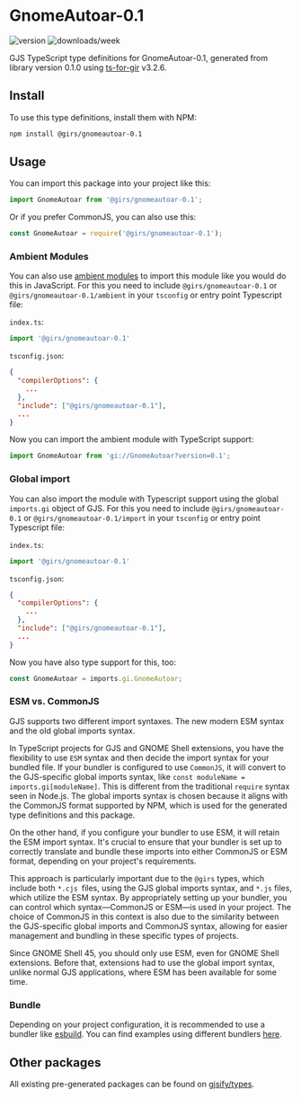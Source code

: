 
# GnomeAutoar-0.1

![version](https://img.shields.io/npm/v/@girs/gnomeautoar-0.1)
![downloads/week](https://img.shields.io/npm/dw/@girs/gnomeautoar-0.1)


GJS TypeScript type definitions for GnomeAutoar-0.1, generated from library version 0.1.0 using [ts-for-gir](https://github.com/gjsify/ts-for-gir) v3.2.6.


## Install

To use this type definitions, install them with NPM:
```bash
npm install @girs/gnomeautoar-0.1
```

## Usage

You can import this package into your project like this:
```ts
import GnomeAutoar from '@girs/gnomeautoar-0.1';
```

Or if you prefer CommonJS, you can also use this:
```ts
const GnomeAutoar = require('@girs/gnomeautoar-0.1');
```

### Ambient Modules

You can also use [ambient modules](https://github.com/gjsify/ts-for-gir/tree/main/packages/cli#ambient-modules) to import this module like you would do this in JavaScript.
For this you need to include `@girs/gnomeautoar-0.1` or `@girs/gnomeautoar-0.1/ambient` in your `tsconfig` or entry point Typescript file:

`index.ts`:
```ts
import '@girs/gnomeautoar-0.1'
```

`tsconfig.json`:
```json
{
  "compilerOptions": {
    ...
  },
  "include": ["@girs/gnomeautoar-0.1"],
  ...
}
```

Now you can import the ambient module with TypeScript support: 

```ts
import GnomeAutoar from 'gi://GnomeAutoar?version=0.1';
```

### Global import

You can also import the module with Typescript support using the global `imports.gi` object of GJS.
For this you need to include `@girs/gnomeautoar-0.1` or `@girs/gnomeautoar-0.1/import` in your `tsconfig` or entry point Typescript file:

`index.ts`:
```ts
import '@girs/gnomeautoar-0.1'
```

`tsconfig.json`:
```json
{
  "compilerOptions": {
    ...
  },
  "include": ["@girs/gnomeautoar-0.1"],
  ...
}
```

Now you have also type support for this, too:

```ts
const GnomeAutoar = imports.gi.GnomeAutoar;
```


### ESM vs. CommonJS

GJS supports two different import syntaxes. The new modern ESM syntax and the old global imports syntax.

In TypeScript projects for GJS and GNOME Shell extensions, you have the flexibility to use `ESM` syntax and then decide the import syntax for your bundled file. If your bundler is configured to use `CommonJS`, it will convert to the GJS-specific global imports syntax, like `const moduleName = imports.gi[moduleName]`. This is different from the traditional `require` syntax seen in Node.js. The global imports syntax is chosen because it aligns with the CommonJS format supported by NPM, which is used for the generated type definitions and this package.

On the other hand, if you configure your bundler to use ESM, it will retain the ESM import syntax. It's crucial to ensure that your bundler is set up to correctly translate and bundle these imports into either CommonJS or ESM format, depending on your project's requirements.

This approach is particularly important due to the `@girs` types, which include both `*.cjs `files, using the GJS global imports syntax, and `*.js` files, which utilize the ESM syntax. By appropriately setting up your bundler, you can control which syntax—CommonJS or ESM—is used in your project. The choice of CommonJS in this context is also due to the similarity between the GJS-specific global imports and CommonJS syntax, allowing for easier management and bundling in these specific types of projects.

Since GNOME Shell 45, you should only use ESM, even for GNOME Shell extensions. Before that, extensions had to use the global import syntax, unlike normal GJS applications, where ESM has been available for some time.

### Bundle

Depending on your project configuration, it is recommended to use a bundler like [esbuild](https://esbuild.github.io/). You can find examples using different bundlers [here](https://github.com/gjsify/ts-for-gir/tree/main/examples).

## Other packages

All existing pre-generated packages can be found on [gjsify/types](https://github.com/gjsify/types).

